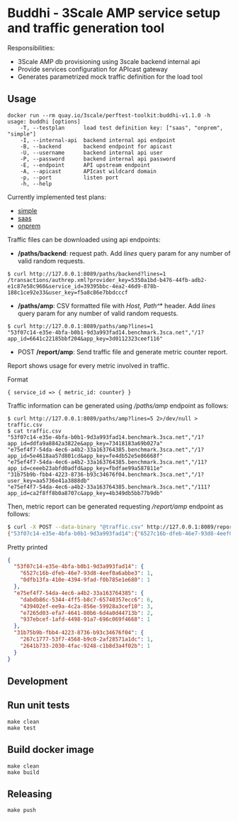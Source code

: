 # Buddhi - 3Scale AMP service setup and traffic generation tool

Responsibilities:

* 3Scale AMP db provisioning using 3scale backend internal api
* Provide services configuration for APIcast gateway
* Generates parametrized mock traffic definition for the load tool

## Usage

```shell
docker run --rm quay.io/3scale/perftest-toolkit:buddhi-v1.1.0 -h
usage: buddhi [options]
    -T, --testplan      load test definition key: ["saas", "onprem", "simple"]
    -I, --internal-api  backend internal api endpoint
    -B, --backend       backend endpoint for apicast
    -U, --username      backend internal api user
    -P, --password      backend internal api password
    -E, --endpoint      API upstream endpoint
    -A, --apicast       APIcast wildcard domain
    -p, --port          listen port
    -h, --help
```

Currently implemented test plans:
 - [simple](doc/simple.md)
 - [saas](doc/saas.md)
 - [onprem](doc/onprem.md)

Traffic files can be downloaded using api endpoints:
 - **/paths/backend**: request path. Add *lines* query param for any number of valid random requests.
```console
$ curl http://127.0.0.1:8089/paths/backend?lines=1
/transactions/authrep.xml?provider_key=5350a1bd-b476-44fb-adb2-e1c87e58c960&service_id=39395bbc-4ea2-46d9-878b-188c1ce92e33&user_key=f5a8c86e7bbdcccf
```
 - **/paths/amp**: CSV formatted file with **Host, Path*^** header. Add *lines* query param for any number of valid random requests.
```console
$ curl http://127.0.0.1:8089/paths/amp?lines=1
"53f07c14-e35e-4bfa-b0b1-9d3a993fad14.benchmark.3sca.net","/1?app_id=6641c22185bbf204&app_key=3d0112323ceef116"
```
 - POST **/report/amp**: Send traffic file and generate metric counter report.

Report shows usage for every metric involved in traffic.

Format
```
{ service_id => { metric_id: counter} }
```

Traffic information can be generated using */paths/amp* endpoint as follows:

```console
$ curl http://127.0.0.1:8089/paths/amp?lines=5 2>/dev/null > traffic.csv
$ cat traffic.csv
"53f07c14-e35e-4bfa-b0b1-9d3a993fad14.benchmark.3sca.net","/1?app_id=ddfa9a8842a3822e&app_key=73418183a69b027a"
"e75ef4f7-54da-4ec6-a4b2-33a163764385.benchmark.3sca.net","/1?app_id=5e4618aa57d801cd&app_key=fe4db52e5e86668f"
"e75ef4f7-54da-4ec6-a4b2-33a163764385.benchmark.3sca.net","/11?app_id=ceeeb23abfd0adfd&app_key=fbdfae99a587811e"
"31b75b9b-fbb4-4223-8736-b93c34676f04.benchmark.3sca.net","/1?user_key=aa5736e41a3888db"
"e75ef4f7-54da-4ec6-a4b2-33a163764385.benchmark.3sca.net","/111?app_id=ca2f8ff8b0a8707c&app_key=4b349db5bb77b9db"
```

Then, metric report can be generated requesting */report/amp* endpoint as follows:

```bash
$ curl -X POST --data-binary "@traffic.csv" http://127.0.0.1:8089/report/amp 2>/dev/null
{"53f07c14-e35e-4bfa-b0b1-9d3a993fad14":{"6527c16b-dfeb-46e7-93d8-4eef0a6abbe3":1,"0dfb13fa-410e-4394-9fad-f0b785e1e680":1},"e75ef4f7-54da-4ec6-a4b2-33a163764385":{"dabdb86c-5344-4ff5-b8c7-65740357ecc6":6,"439402ef-ee9a-4c2a-856e-59928a3cef10":3,"e7265d03-efa7-4641-80b6-6d4a0d44713b":2,"937ebcef-1afd-4498-91a7-696c069f4668":1},"31b75b9b-fbb4-4223-8736-b93c34676f04":{"267c1777-53f7-4568-b9c0-2af28571a1dc":1,"2641b733-2030-4fac-9248-c1b8d3a4f02b":1}}
```

Pretty printed

```json
{
  "53f07c14-e35e-4bfa-b0b1-9d3a993fad14": {
    "6527c16b-dfeb-46e7-93d8-4eef0a6abbe3": 1,
    "0dfb13fa-410e-4394-9fad-f0b785e1e680": 1
  },
  "e75ef4f7-54da-4ec6-a4b2-33a163764385": {
    "dabdb86c-5344-4ff5-b8c7-65740357ecc6": 6,
    "439402ef-ee9a-4c2a-856e-59928a3cef10": 3,
    "e7265d03-efa7-4641-80b6-6d4a0d44713b": 2,
    "937ebcef-1afd-4498-91a7-696c069f4668": 1
  },
  "31b75b9b-fbb4-4223-8736-b93c34676f04": {
    "267c1777-53f7-4568-b9c0-2af28571a1dc": 1,
    "2641b733-2030-4fac-9248-c1b8d3a4f02b": 1
  }
}
```

## Development

## Run unit tests

```shell
make clean
make test
```

## Build docker image

```shell
make clean
make build
```

## Releasing

```shell
make push
```
